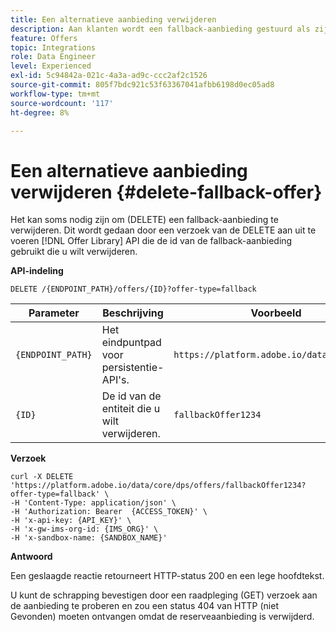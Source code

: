 ```yaml
---
title: Een alternatieve aanbieding verwijderen
description: Aan klanten wordt een fallback-aanbieding gestuurd als zij niet in aanmerking komen voor andere aanbiedingen
feature: Offers
topic: Integrations
role: Data Engineer
level: Experienced
exl-id: 5c94842a-021c-4a3a-ad9c-ccc2af2c1526
source-git-commit: 805f7bdc921c53f63367041afbb6198d0ec05ad8
workflow-type: tm+mt
source-wordcount: '117'
ht-degree: 8%

---
```



# Een alternatieve aanbieding verwijderen {#delete-fallback-offer}

Het kan soms nodig zijn om (DELETE) een fallback-aanbieding te verwijderen. Dit wordt gedaan door een verzoek van de DELETE aan uit te voeren [!DNL Offer Library] API die de id van de fallback-aanbieding gebruikt die u wilt verwijderen.

**API-indeling**

```http
DELETE /{ENDPOINT_PATH}/offers/{ID}?offer-type=fallback
```

| Parameter | Beschrijving | Voorbeeld |
| --------- | ----------- | ------- |
| `{ENDPOINT_PATH}` | Het eindpuntpad voor persistentie-API&#39;s. | `https://platform.adobe.io/data/core/dps/` |
| `{ID}` | De id van de entiteit die u wilt verwijderen. | `fallbackOffer1234` |

**Verzoek**

```shell
curl -X DELETE 'https://platform.adobe.io/data/core/dps/offers/fallbackOffer1234?offer-type=fallback' \
-H 'Content-Type: application/json' \
-H 'Authorization: Bearer  {ACCESS_TOKEN}' \
-H 'x-api-key: {API_KEY}' \
-H 'x-gw-ims-org-id: {IMS_ORG}' \
-H 'x-sandbox-name: {SANDBOX_NAME}'
```

**Antwoord**

Een geslaagde reactie retourneert HTTP-status 200 en een lege hoofdtekst.

U kunt de schrapping bevestigen door een raadpleging (GET) verzoek aan de aanbieding te proberen en zou een status 404 van HTTP (niet Gevonden) moeten ontvangen omdat de reserveaanbieding is verwijderd.
